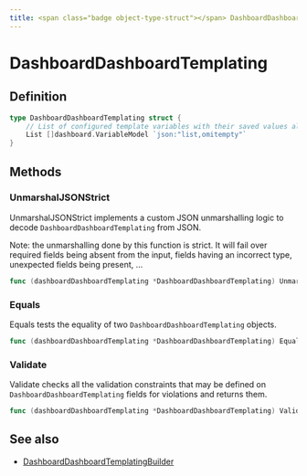 ```yaml
---
title: <span class="badge object-type-struct"></span> DashboardDashboardTemplating
---
```

# <span class="badge object-type-struct"></span> DashboardDashboardTemplating

## Definition

```go
type DashboardDashboardTemplating struct {
    // List of configured template variables with their saved values along with some other metadata
    List []dashboard.VariableModel `json:"list,omitempty"`
}
```
## Methods

### <span class="badge object-method"></span> UnmarshalJSONStrict

UnmarshalJSONStrict implements a custom JSON unmarshalling logic to decode `DashboardDashboardTemplating` from JSON.

Note: the unmarshalling done by this function is strict. It will fail over required fields being absent from the input, fields having an incorrect type, unexpected fields being present, …

```go
func (dashboardDashboardTemplating *DashboardDashboardTemplating) UnmarshalJSONStrict(raw []byte) error
```

### <span class="badge object-method"></span> Equals

Equals tests the equality of two `DashboardDashboardTemplating` objects.

```go
func (dashboardDashboardTemplating *DashboardDashboardTemplating) Equals(other DashboardDashboardTemplating) bool
```

### <span class="badge object-method"></span> Validate

Validate checks all the validation constraints that may be defined on `DashboardDashboardTemplating` fields for violations and returns them.

```go
func (dashboardDashboardTemplating *DashboardDashboardTemplating) Validate() error
```

## See also

 * <span class="badge builder"></span> [DashboardDashboardTemplatingBuilder](./builder-DashboardDashboardTemplatingBuilder.md)
